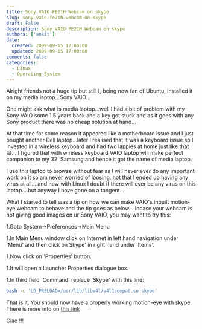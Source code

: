 ```yaml
---
title: Sony VAIO FE21H Webcam on skype
slug: sony-vaio-fe21h-webcam-on-skype
draft: False
description: Sony VAIO FE21H Webcam on skype
authors: ['ankit']
date: 
  created: 2009-09-15 17:00:00
  updated: 2009-09-15 17:00:00
comments: false
categories:
  - Linux
  - Operating System
---
```


Alright friends not a huge tip but still I, being new fan of Ubuntu, installed it on my media laptop...Sony VAIO...

One might ask what is media laptop...well I had a bit of problem with my Sony VAIO some 1.5 years back and a key got stuck and as it goes with any Sony product there was no cheap solution at hand...

At that time for some reason it appeared like a motherboard issue and I just bought another Dell laptop...later I realised that it was a keyboard issue so I invested in a wireless keyboard and had two lappies at home just like that :smile:... I figured that with wireless keyboard VAIO laptop will make perfect companion to my 32' Samsung and hence it got the name of media laptop.

<!-- more -->

I use this laptop to browse without fear as I will never ever do any important work on it so am never worried of loosing..not that I ended up having any virus at all....and now with Linux I doubt if there will ever be any virus on this laptop....but anyway I have gone on a tangent...

What I started to tell was a tip on how we can make VAIO's inbuilt motion-eye webcam to behave and the tip goes as below...
Incase your webcam is not giving good images on ur Sony VAIO, you may want to try this:

1.Goto System->Preferences->Main Menu

1.In Main Menu window click on Internet in left hand navigation under 'Menu' and then click on Skype' in right hand under 'Items'.

1.Now click on 'Properties' button.

1.It will open a Launcher Properties dialogue box.

1.In third field 'Command' replace 'Skype' with this line:
```bash
bash -c 'LD_PRELOAD=/usr/lib/libv4l/v4l1compat.so skype'
```

That is it. You should now have a properly working motion-eye with skype.
There is more info on [this link](https://help.ubuntu.com/community/Webcam)

Ciao !!!
